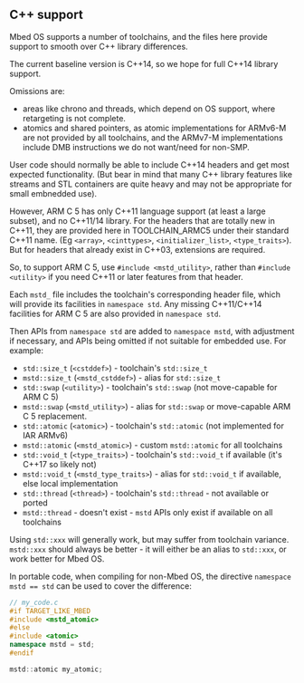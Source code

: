 ## C++ support ##

Mbed OS supports a number of toolchains, and the files here provide support
to smooth over C++ library differences.

The current baseline version is C++14, so we hope for full C++14 library
support.

Omissions are:
* areas like chrono and threads, which depend on OS support, where
  retargeting is not complete.
* atomics and shared pointers, as atomic implementations for ARMv6-M
  are not provided by all toolchains, and the ARMv7-M implementations include
  DMB instructions we do not want/need for non-SMP.

User code should normally be able to include C++14 headers and get
most expected functionality. (But bear in mind that many C++ library
features like streams and STL containers are quite heavy and may
not be appropriate for small embnedded use).

However, ARM C 5 has only C++11 language support (at least a large subset), and
no C++11/14 library. For the headers that are totally new in C++11,
they are provided here in TOOLCHAIN_ARMC5 under their standard C++11 name.
(Eg `<array>`, `<cinttypes>`, `<initializer_list>`, `<type_traits>`).
But for headers that already exist in C++03, extensions are required.

So, to support ARM C 5, use `#include <mstd_utility>`, rather than
`#include <utility>` if you need C++11 or later features from that header.

Each `mstd_` file includes the toolchain's corresponding header file,
which will provide its facilities in `namespace std`. Any missing
C++11/C++14 facilities for ARM C 5 are also provided in `namespace std`.

Then APIs from `namespace std` are added to `namespace mstd`, with adjustment
if necessary, and APIs being omitted if not suitable for embedded use.
For example:

   * `std::size_t` (`<cstddef>`) - toolchain's `std::size_t`
   * `mstd::size_t` (`<mstd_cstddef>`) - alias for `std::size_t`
   * `std::swap` (`<utility>`) - toolchain's `std::swap` (not move-capable for ARM C 5)
   * `mstd::swap` (`<mstd_utility>`) - alias for `std::swap` or move-capable ARM C 5 replacement.
   * `std::atomic` (`<atomic>`) - toolchain's `std::atomic` (not implemented for IAR ARMv6)
   * `mstd::atomic` (`<mstd_atomic>`) - custom `mstd::atomic` for all toolchains
   * `std::void_t` (`<type_traits>`) - toolchain's `std::void_t` if available (it's C++17 so likely not)
   * `mstd::void_t` (`<mstd_type_traits>`) - alias for `std::void_t` if available, else local implementation
   * `std::thread` (`<thread>`) - toolchain's `std::thread` - not available or ported
   * `mstd::thread` - doesn't exist - `mstd` APIs only exist if available on all toolchains

Using `std::xxx` will generally work, but may suffer from toolchain variance. `mstd::xxx` should always be better - it will either be an alias to `std::xxx`, or work better for Mbed OS.

In portable code, when compiling for non-Mbed OS, the directive `namespace mstd == std` can be used
to cover the difference:

```C++
// my_code.c
#if TARGET_LIKE_MBED
#include <mstd_atomic>
#else
#include <atomic>
namespace mstd = std;
#endif

mstd::atomic my_atomic;
```

